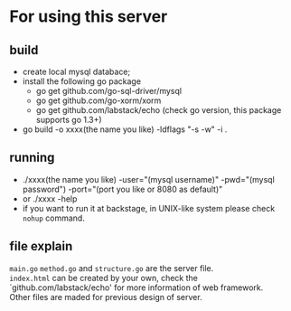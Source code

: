 For using this server
==========================
build
-----------------------------------
* create local mysql databace;
* install the following go package
  * go get github.com/go-sql-driver/mysql
  * go get github.com/go-xorm/xorm
  * go get github.com/labstack/echo (check go version, this package supports go 1.3+)
* go build -o xxxx(the name you like) -ldflags "-s -w" -i .

running
------------------------------------
* ./xxxx(the name you like) -user="(mysql username)" -pwd="(mysql password") -port="(port you like or 8080 as default)"
* or ./xxxx -help 
* if you want to run it at backstage, in UNIX-like system please check `nohup` command.

file explain
------------------------------------
`main.go` `method.go` and `structure.go` are the server file.<br>
`index.html` can be created by your own, check the `github.com/labstack/echo' for more information of web framework.<br>
Other files are maded for previous design of server.
